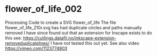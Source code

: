 # flower_of_life_002
Processing Code to create a SVG flower_of_life
The file flower_of_life_210r.svg has had duplicate circles and paths manually removed
I have since found out that an extension for Inscape exists to do this 
see: https://cutlings.datafil.no/inkscape-extension-removeduplicatelines/
I have not tested this out yet.
See also video https://vimeo.com/1123774803

